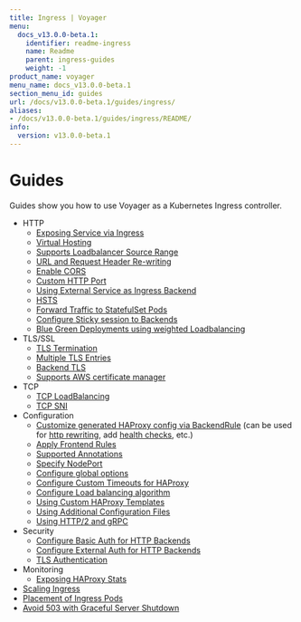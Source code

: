 ```yaml
---
title: Ingress | Voyager
menu:
  docs_v13.0.0-beta.1:
    identifier: readme-ingress
    name: Readme
    parent: ingress-guides
    weight: -1
product_name: voyager
menu_name: docs_v13.0.0-beta.1
section_menu_id: guides
url: /docs/v13.0.0-beta.1/guides/ingress/
aliases:
- /docs/v13.0.0-beta.1/guides/ingress/README/
info:
  version: v13.0.0-beta.1
---
```


# Guides

Guides show you how to use Voyager as a Kubernetes Ingress controller.

- HTTP
  - [Exposing Service via Ingress](/docs/v13.0.0-beta.1/guides/ingress/http/single-service)
  - [Virtual Hosting](/docs/v13.0.0-beta.1/guides/ingress/http/virtual-hosting)
  - [Supports Loadbalancer Source Range](/docs/v13.0.0-beta.1/guides/ingress/http/source-range)
  - [URL and Request Header Re-writing](/docs/v13.0.0-beta.1/guides/ingress/http/rewrite-rules)
  - [Enable CORS](/docs/v13.0.0-beta.1/guides/ingress/http/cors)
  - [Custom HTTP Port](/docs/v13.0.0-beta.1/guides/ingress/http/custom-http-port)
  - [Using External Service as Ingress Backend](/docs/v13.0.0-beta.1/guides/ingress/http/external-svc)
  - [HSTS](/docs/v13.0.0-beta.1/guides/ingress/http/hsts)
  - [Forward Traffic to StatefulSet Pods](/docs/v13.0.0-beta.1/guides/ingress/http/statefulset-pod)
  - [Configure Sticky session to Backends](/docs/v13.0.0-beta.1/guides/ingress/http/sticky-session)
  - [Blue Green Deployments using weighted Loadbalancing](/docs/v13.0.0-beta.1/guides/ingress/http/blue-green-deployment)
- TLS/SSL
  - [TLS Termination](/docs/v13.0.0-beta.1/guides/ingress/tls/overview)
  - [Multiple TLS Entries](/docs/v13.0.0-beta.1/guides/ingress/tls/multiple-tls)
  - [Backend TLS](/docs/v13.0.0-beta.1/guides/ingress/tls/backend-tls)
  - [Supports AWS certificate manager](/docs/v13.0.0-beta.1/guides/ingress/tls/aws-cert-manager)
- TCP
  - [TCP LoadBalancing](/docs/v13.0.0-beta.1/guides/ingress/tcp/overview)
  - [TCP SNI](/docs/v13.0.0-beta.1/guides/ingress/tcp/tcp-sni)
- Configuration
  - [Customize generated HAProxy config via BackendRule](/docs/v13.0.0-beta.1/guides/ingress/configuration/backend-rule) (can be used for [http rewriting](https://www.haproxy.com/doc/aloha/7.0/haproxy/http_rewriting.html), add [health checks](https://www.haproxy.com/doc/aloha/7.0/haproxy/healthchecks.html), etc.)
  - [Apply Frontend Rules](/docs/v13.0.0-beta.1/guides/ingress/configuration/frontend-rule)
  - [Supported Annotations](/docs/v13.0.0-beta.1/guides/ingress/configuration/annotations)
  - [Specify NodePort](/docs/v13.0.0-beta.1/guides/ingress/configuration/node-port)
  - [Configure global options](/docs/v13.0.0-beta.1/guides/ingress/configuration/default-options)
  - [Configure Custom Timeouts for HAProxy](/docs/v13.0.0-beta.1/guides/ingress/configuration/default-timeouts)
  - [Configure Load balancing algorithm](/docs/v13.0.0-beta.1/guides/ingress/configuration/loadbalance-algorithm)
  - [Using Custom HAProxy Templates](/docs/v13.0.0-beta.1/guides/ingress/configuration/custom-templates)
  - [Using Additional Configuration Files](/docs/v13.0.0-beta.1/guides/ingress/configuration/config-volumes)
  - [Using HTTP/2 and gRPC](/docs/v13.0.0-beta.1/guides/ingress/configuration/http-2)
- Security
  - [Configure Basic Auth for HTTP Backends](/docs/v13.0.0-beta.1/guides/ingress/security/basic-auth)
  - [Configure External Auth for HTTP Backends](/docs/v13.0.0-beta.1/guides/ingress/security/oauth)
  - [TLS Authentication](/docs/v13.0.0-beta.1/guides/ingress/security/tls-auth)
- Monitoring
  - [Exposing HAProxy Stats](/docs/v13.0.0-beta.1/guides/ingress/monitoring/haproxy-stats)
- [Scaling Ingress](/docs/v13.0.0-beta.1/guides/ingress/scaling)
- [Placement of Ingress Pods](/docs/v13.0.0-beta.1/guides/ingress/pod-placement)
- [Avoid 503 with Graceful Server Shutdown](/docs/v13.0.0-beta.1/guides/ingress/graceful-reload)